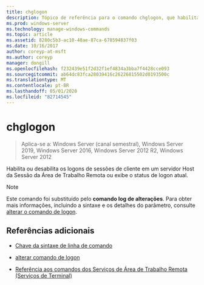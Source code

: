 ```yaml
---
title: chglogon
description: Tópico de referência para o comando chglogon, que habilita ou desabilita os logons de sessões de cliente em um servidor Host da Sessão da Área de Trabalho Remota ou exibe o status de logon atual.
ms.prod: windows-server
ms.technology: manage-windows-commands
ms.topic: article
ms.assetid: 8280c5b3-ac10-48ae-87ca-678594837f03
ms.date: 10/16/2017
author: coreyp-at-msft
ms.author: coreyp
manager: dongill
ms.openlocfilehash: f232439e51f2d32f1ef4834a3bba7f4428cce093
ms.sourcegitcommit: ab64dc83fca28039416c26226815502d0193500c
ms.translationtype: MT
ms.contentlocale: pt-BR
ms.lasthandoff: 05/01/2020
ms.locfileid: "82714545"
---
```

# <a name="chglogon"></a>chglogon

> Aplica-se a: Windows Server (canal semestral), Windows Server 2019, Windows Server 2016, Windows Server 2012 R2, Windows Server 2012

Habilita ou desabilita os logons de sessões de cliente em um servidor Host da Sessão da Área de Trabalho Remota ou exibe o status de logon atual.

> [!NOTE]
> Este comando foi substituído pelo **comando log de alterações**. Para obter mais informações, incluindo a sintaxe e os detalhes do parâmetro, consulte [alterar o comando de logon](change-logon.md).

## <a name="additional-references"></a>Referências adicionais

- [Chave da sintaxe de linha de comando](command-line-syntax-key.md)

- [alterar comando de logon](change-logon.md)

- [Referência aos comandos dos Serviços de Área de Trabalho Remota (Serviços de Terminal)](remote-desktop-services-terminal-services-command-reference.md)
